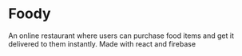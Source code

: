 # Foody
An online restaurant where users can purchase food items and get it delivered to them instantly. Made with react and firebase   
